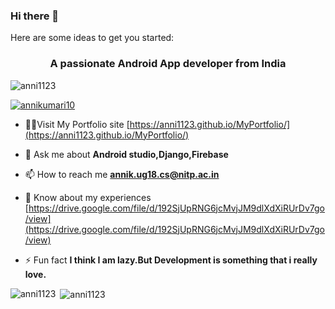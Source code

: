 ### Hi there 👋

<!--
**Anni1123/Anni1123** is a ✨ _special_ ✨ repository because its `README.md` (this file) appears on your GitHub profile.
-->
Here are some ideas to get you started:
<h3 align="center">A passionate Android App developer from India</h3>

<p align="left"> <img src="https://komarev.com/ghpvc/?username=anni1123&label=Profile%20views&color=0e75b6&style=flat" alt="anni1123" /> </p>


<p align="left"> <a href="https://twitter.com/annikumari10" target="blank"><img src="https://img.shields.io/twitter/follow/annikumari10?logo=twitter&style=for-the-badge" alt="annikumari10" /></a> </p>

- 👨‍💻Visit My Portfolio site [https://anni1123.github.io/MyPortfolio/](https://anni1123.github.io/MyPortfolio/)

- 💬 Ask me about **Android studio,Django,Firebase**

- 📫 How to reach me **annik.ug18.cs@nitp.ac.in**

- 📄 Know about my experiences [https://drive.google.com/file/d/192SjUpRNG6jcMvjJM9dlXdXiRUrDv7go/view](https://drive.google.com/file/d/192SjUpRNG6jcMvjJM9dlXdXiRUrDv7go/view)

- ⚡ Fun fact **I think I am lazy.But Development is something that i really love.**


<p><img align="left" src="https://github-readme-stats.vercel.app/api/top-langs/?username=anni1123&layout=compact" alt="anni1123" /></p>

<p>&nbsp;<img align="center" src="https://github-readme-stats.vercel.app/api?username=anni1123&show_icons=true" alt="anni1123" /></p>


